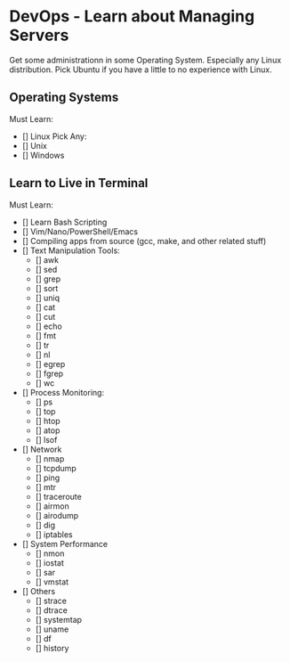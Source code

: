 # DevOps - Learn about Managing Servers

Get some administrationn in some Operating System. Especially any Linux distribution. Pick Ubuntu if you have a little to no experience with Linux.

## Operating Systems

Must Learn:

- [] Linux
  Pick Any:
- [] Unix
- [] Windows

## Learn to Live in Terminal

Must Learn:

- [] Learn Bash Scripting
- [] Vim/Nano/PowerShell/Emacs
- [] Compiling apps from source (gcc, make, and other related stuff)
- [] Text Manipulation Tools:
  - [] awk
  - [] sed
  - [] grep
  - [] sort
  - [] uniq
  - [] cat
  - [] cut
  - [] echo
  - [] fmt
  - [] tr
  - [] nl
  - [] egrep
  - [] fgrep
  - [] wc
- [] Process Monitoring:
  - [] ps
  - [] top
  - [] htop
  - [] atop
  - [] lsof
- [] Network
  - [] nmap
  - [] tcpdump
  - [] ping
  - [] mtr
  - [] traceroute
  - [] airmon
  - [] airodump
  - [] dig
  - [] iptables
- [] System Performance
  - [] nmon
  - [] iostat
  - [] sar
  - [] vmstat
- [] Others
  - [] strace
  - [] dtrace
  - [] systemtap
  - [] uname
  - [] df
  - [] history
